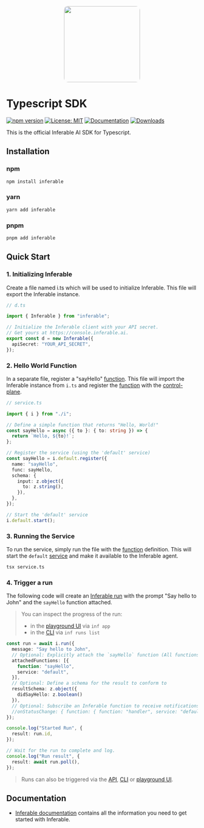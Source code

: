 <p align="center">
  <img src="https://a.inferable.ai/logo.png?v=2" width="200" style="border-radius: 10px" />
</p>

# Typescript SDK

[![npm version](https://badge.fury.io/js/inferable.svg)](https://badge.fury.io/js/inferable)
[![License: MIT](https://img.shields.io/badge/License-MIT-yellow.svg)](https://opensource.org/licenses/MIT)
[![Documentation](https://img.shields.io/badge/docs-inferable.ai-brightgreen)](https://docs.inferable.ai/)
[![Downloads](https://img.shields.io/npm/dm/inferable)](https://www.npmjs.com/package/inferable)

This is the official Inferable AI SDK for Typescript.

## Installation

### npm

```bash
npm install inferable
```

### yarn

```bash
yarn add inferable
```

### pnpm

```bash
pnpm add inferable
```

## Quick Start

### 1. Initializing Inferable

Create a file named i.ts which will be used to initialize Inferable. This file will export the Inferable instance.

```typescript
// d.ts

import { Inferable } from "inferable";

// Initialize the Inferable client with your API secret.
// Get yours at https://console.inferable.ai.
export const d = new Inferable({
  apiSecret: "YOUR_API_SECRET",
});
```

### 2. Hello World Function

In a separate file, register a "sayHello" [function](https://docs.inferable.ai/pages/functions). This file will import the Inferable instance from `i.ts` and register the [function](https://docs.inferable.ai/pages/functions) with the [control-plane](https://docs.inferable.ai/pages/control-plane).

```typescript
// service.ts

import { i } from "./i";

// Define a simple function that returns "Hello, World!"
const sayHello = async ({ to }: { to: string }) => {
  return `Hello, ${to}!`;
};

// Register the service (using the 'default' service)
const sayHello = i.default.register({
  name: "sayHello",
  func: sayHello,
  schema: {
    input: z.object({
      to: z.string(),
    }),
  },
});

// Start the 'default' service
i.default.start();
```

### 3. Running the Service

To run the service, simply run the file with the [function](https://docs.inferable.ai/pages/functions) definition. This will start the `default` [service](https://docs.inferable.ai/pages/services) and make it available to the Inferable agent.

```bash
tsx service.ts
```

### 4. Trigger a run

The following code will create an [Inferable run](https://docs.inferable.ai/pages/runs) with the prompt "Say hello to John" and the `sayHello` function attached.

> You can inspect the progress of the run:
>
> - in the [playground UI](https://app.inferable.ai/) via `inf app`
> - in the [CLI](https://www.npmjs.com/package/@inferable/cli) via `inf runs list`

```typescript
const run = await i.run({
  message: "Say hello to John",
  // Optional: Explicitly attach the `sayHello` function (All functions attached by default)
  attachedFunctions: [{
    function: "sayHello",
    service: "default",
  }],
  // Optional: Define a schema for the result to conform to
  resultSchema: z.object({
    didSayHello: z.boolean()
  }),
  // Optional: Subscribe an Inferable function to receive notifications when the run status changes
  //onStatusChange: { function: { function: "handler", service: "default" } },
});

console.log("Started Run", {
  result: run.id,
});

// Wait for the run to complete and log.
console.log("Run result", {
  result: await run.poll(),
});
```

> Runs can also be triggered via the [API](https://docs.inferable.ai/pages/invoking-a-run-api), [CLI](https://www.npmjs.com/package/@inferable/cli) or [playground UI](https://app.inferable.ai/).

## Documentation

- [Inferable documentation](https://docs.inferable.ai/) contains all the information you need to get started with Inferable.
